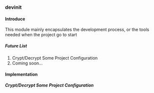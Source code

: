 ### devinit
#### Introduce
This module mainly encapsulates the development process, or the tools needed when the project go to start

##### Future List
1. Crypt/Decrypt Some Project Configuration
2. Coming soon...


#### Implementation
##### Crypt/Decrypt Some Project Configuration




